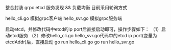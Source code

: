 整合封装 grpc etcd  服务发现 && 负载均衡 目前采用轮询方式 

hello_cli.go 模拟grpc客户端
hello_svr.go 模拟grpc服务端

启动etcd，并修改代码中etcd的ip port后直接启动即可，操作步骤如下：
（1）启动etcd服务
（2）修改hello_cli.go hello_svr.go代码中的etcd ip port(变量为etcdAddr)后，直接启动 
go run hello_cli.go
go run hello_svr.go


